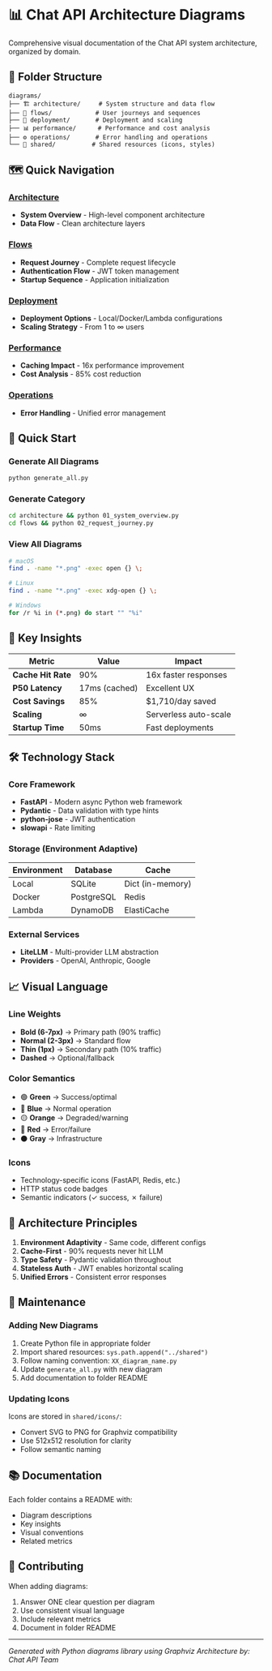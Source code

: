 # 📊 Chat API Architecture Diagrams

Comprehensive visual documentation of the Chat API system architecture, organized by domain.

## 📁 Folder Structure

```
diagrams/
├── 🏗️ architecture/     # System structure and data flow
├── 🔄 flows/            # User journeys and sequences
├── 🚀 deployment/       # Deployment and scaling
├── 📊 performance/      # Performance and cost analysis
├── ⚙️ operations/       # Error handling and operations
└── 🔧 shared/          # Shared resources (icons, styles)
```

## 🗺️ Quick Navigation

### [Architecture](./architecture/)
- **System Overview** - High-level component architecture
- **Data Flow** - Clean architecture layers

### [Flows](./flows/)
- **Request Journey** - Complete request lifecycle
- **Authentication Flow** - JWT token management
- **Startup Sequence** - Application initialization

### [Deployment](./deployment/)
- **Deployment Options** - Local/Docker/Lambda configurations
- **Scaling Strategy** - From 1 to ∞ users

### [Performance](./performance/)
- **Caching Impact** - 16x performance improvement
- **Cost Analysis** - 85% cost reduction

### [Operations](./operations/)
- **Error Handling** - Unified error management

## 🚀 Quick Start

### Generate All Diagrams
```bash
python generate_all.py
```

### Generate Category
```bash
cd architecture && python 01_system_overview.py
cd flows && python 02_request_journey.py
```

### View All Diagrams
```bash
# macOS
find . -name "*.png" -exec open {} \;

# Linux
find . -name "*.png" -exec xdg-open {} \;

# Windows
for /r %i in (*.png) do start "" "%i"
```

## 🎯 Key Insights

| Metric | Value | Impact |
|--------|-------|---------|
| **Cache Hit Rate** | 90% | 16x faster responses |
| **P50 Latency** | 17ms (cached) | Excellent UX |
| **Cost Savings** | 85% | $1,710/day saved |
| **Scaling** | ∞ | Serverless auto-scale |
| **Startup Time** | 50ms | Fast deployments |

## 🛠️ Technology Stack

### Core Framework
- **FastAPI** - Modern async Python web framework
- **Pydantic** - Data validation with type hints
- **python-jose** - JWT authentication
- **slowapi** - Rate limiting

### Storage (Environment Adaptive)
| Environment | Database | Cache |
|------------|----------|--------|
| Local | SQLite | Dict (in-memory) |
| Docker | PostgreSQL | Redis |
| Lambda | DynamoDB | ElastiCache |

### External Services
- **LiteLLM** - Multi-provider LLM abstraction
- **Providers** - OpenAI, Anthropic, Google

## 📈 Visual Language

### Line Weights
- **Bold (6-7px)** → Primary path (90% traffic)
- **Normal (2-3px)** → Standard flow
- **Thin (1px)** → Secondary path (10% traffic)
- **Dashed** → Optional/fallback

### Color Semantics
- 🟢 **Green** → Success/optimal
- 🔵 **Blue** → Normal operation
- 🟡 **Orange** → Degraded/warning
- 🔴 **Red** → Error/failure
- ⚫ **Gray** → Infrastructure

### Icons
- Technology-specific icons (FastAPI, Redis, etc.)
- HTTP status code badges
- Semantic indicators (✓ success, ✗ failure)

## 📝 Architecture Principles

1. **Environment Adaptivity** - Same code, different configs
2. **Cache-First** - 90% requests never hit LLM
3. **Type Safety** - Pydantic validation throughout
4. **Stateless Auth** - JWT enables horizontal scaling
5. **Unified Errors** - Consistent error responses

## 🔧 Maintenance

### Adding New Diagrams
1. Create Python file in appropriate folder
2. Import shared resources: `sys.path.append("../shared")`
3. Follow naming convention: `XX_diagram_name.py`
4. Update `generate_all.py` with new diagram
5. Add documentation to folder README

### Updating Icons
Icons are stored in `shared/icons/`:
- Convert SVG to PNG for Graphviz compatibility
- Use 512x512 resolution for clarity
- Follow semantic naming

## 📚 Documentation

Each folder contains a README with:
- Diagram descriptions
- Key insights
- Visual conventions
- Related metrics

## 🤝 Contributing

When adding diagrams:
1. Answer ONE clear question per diagram
2. Use consistent visual language
3. Include relevant metrics
4. Document in folder README

---

*Generated with Python diagrams library using Graphviz*
*Architecture by: Chat API Team*
